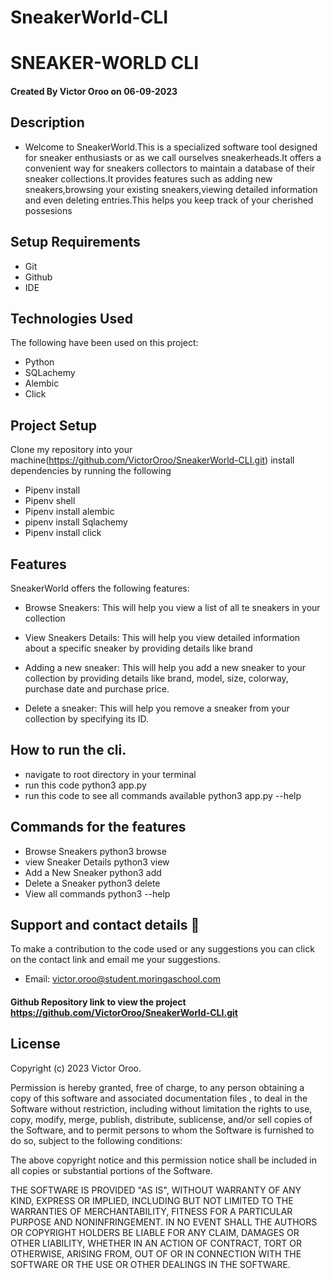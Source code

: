 # SneakerWorld-CLI
# SNEAKER-WORLD CLI
#### Created By Victor Oroo on 06-09-2023

## Description

- Welcome to SneakerWorld.This is a specialized software tool designed for sneaker enthusiasts or as we call ourselves sneakerheads.It offers a convenient way for sneakers collectors to maintain a database of their sneaker collections.It provides features such as adding new sneakers,browsing your existing sneakers,viewing detailed information and even deleting entries.This helps you keep track of your cherished possesions

## Setup Requirements

- Git
- Github
- IDE


## Technologies Used

The following have been used on this project:

- Python
- SQLachemy
- Alembic
- Click

## Project Setup
Clone my repository into your machine(https://github.com/VictorOroo/SneakerWorld-CLI.git)
install dependencies by running the following
- Pipenv install  
- Pipenv shell
- Pipenv install alembic
- pipenv install Sqlachemy
- Pipenv install click


## Features
SneakerWorld offers the following features:

- Browse Sneakers: This will help you view a list of all te sneakers in your collection


- View Sneakers Details: This will help you view detailed information about a specific sneaker by providing details like brand

- Adding a new sneaker: This will help you add a new sneaker to your collection by providing details like brand, model, size, colorway, purchase date and purchase price.

- Delete a sneaker: This will help you remove a sneaker from your collection by specifying its ID.

## How to run the cli.
 - navigate to root directory in your terminal
 - run this code python3 app.py 
 - run this code to see all commands available python3 app.py --help

## Commands for the features
 - Browse Sneakers        python3 browse
 - view Sneaker Details   python3 view    <sneaker ID>
 - Add a New Sneaker      python3 add 
 - Delete a Sneaker       python3 delete  <sneaker ID>  
 - View all commands      python3 --help  <seaker  ID>
## Support and contact details 🙂

To make a contribution to the code used or any suggestions you can click on the contact link and email me your suggestions.

- Email: victor.oroo@student.moringaschool.com

#### Github Repository link to view the project  https://github.com/VictorOroo/SneakerWorld-CLI.git
## License

Copyright (c) 2023 Victor Oroo.

Permission is hereby granted, free of charge, to any person obtaining a copy
of this software and associated documentation files , to deal
in the Software without restriction, including without limitation the rights
to use, copy, modify, merge, publish, distribute, sublicense, and/or sell
copies of the Software, and to permit persons to whom the Software is
furnished to do so, subject to the following conditions:

The above copyright notice and this permission notice shall be included in all
copies or substantial portions of the Software.

THE SOFTWARE IS PROVIDED "AS IS", WITHOUT WARRANTY OF ANY KIND, EXPRESS OR
IMPLIED, INCLUDING BUT NOT LIMITED TO THE WARRANTIES OF MERCHANTABILITY,
FITNESS FOR A PARTICULAR PURPOSE AND NONINFRINGEMENT. IN NO EVENT SHALL THE
AUTHORS OR COPYRIGHT HOLDERS BE LIABLE FOR ANY CLAIM, DAMAGES OR OTHER
LIABILITY, WHETHER IN AN ACTION OF CONTRACT, TORT OR OTHERWISE, ARISING FROM,
OUT OF OR IN CONNECTION WITH THE SOFTWARE OR THE USE OR OTHER DEALINGS IN THE
SOFTWARE.


